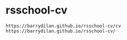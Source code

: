 # rsschool-cv

    https://barrydilan.github.io/rsschool-cv/cv
    https://barrydilan.github.io/rsschool-cv/
